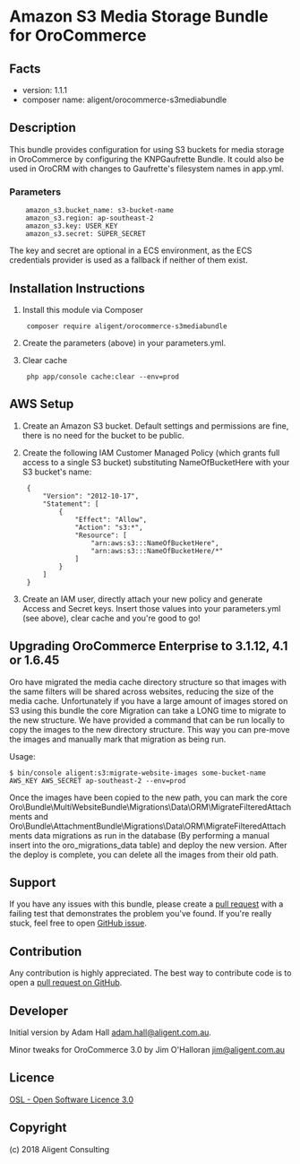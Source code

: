 Amazon S3 Media Storage Bundle for OroCommerce
==============================================

Facts
-----
- version: 1.1.1
- composer name: aligent/orocommerce-s3mediabundle

Description
-----------

This bundle provides configuration for using S3 buckets for media storage in OroCommerce 
by configuring the KNPGaufrette Bundle.  It could also be used in OroCRM with changes to 
Gaufrette's filesystem names in app.yml.

### Parameters
```
    amazon_s3.bucket_name: s3-bucket-name
    amazon_s3.region: ap-southeast-2
    amazon_s3.key: USER_KEY
    amazon_s3.secret: SUPER_SECRET
```

The key and secret are optional in a ECS environment, as the ECS credentials provider is 
used as a fallback if neither of them exist. 


Installation Instructions
-------------------------
1. Install this module via Composer

        composer require aligent/orocommerce-s3mediabundle

1. Create the parameters (above) in your parameters.yml.

1. Clear cache
        
        php app/console cache:clear --env=prod
        
AWS Setup
---------

1. Create an Amazon S3 bucket.  Default settings and permissions are fine, 
there is no need for the bucket to be public.

1. Create the following IAM Customer Managed Policy (which grants full 
access to a single S3 bucket) substituting NameOfBucketHere with your S3 
bucket's name:

        {
            "Version": "2012-10-17",
            "Statement": [
                {
                    "Effect": "Allow",
                    "Action": "s3:*",
                    "Resource": [
                        "arn:aws:s3:::NameOfBucketHere",
                        "arn:aws:s3:::NameOfBucketHere/*"
                    ]
                }
            ]
        }

1. Create an IAM user, directly attach your new policy and generate Access and 
Secret keys.  Insert those values into your parameters.yml (see above), clear 
cache and you're good to go!

Upgrading OroCommerce Enterprise to 3.1.12, 4.1 or 1.6.45
-------
Oro have migrated the media cache directory structure so that images with the same filters will be shared across websites, reducing the size of the media cache.
Unfortunately if you have a large amount of images stored on S3 using this bundle the core Migration can take a LONG time to migrate to the new structure.
We have provided a command that can be run locally to copy the images to the new directory structure. This way you can pre-move the images and manually mark that migration as being run.

Usage:
```
$ bin/console aligent:s3:migrate-website-images some-bucket-name AWS_KEY AWS_SECRET ap-southeast-2 --env=prod
```

Once the images have been copied to the new path, you can mark the core Oro\Bundle\MultiWebsiteBundle\Migrations\Data\ORM\MigrateFilteredAttachments 
and Oro\Bundle\AttachmentBundle\Migrations\Data\ORM\MigrateFilteredAttachments data migrations as run in the database (By performing a manual insert into the oro_migrations_data table) 
and deploy the new version. After the deploy is complete, you can delete all the images from their old path.
 
Support
-------
If you have any issues with this bundle, please create a 
[pull request](https://github.com/aligent/orocommerce-s3mediabundle/pulls) 
with a failing test that demonstrates the problem you've found.  If you're really 
stuck, feel free to open [GitHub issue](https://github.com/aligent/orocommerce-s3mediabundle/issues).

Contribution
------------
Any contribution is highly appreciated. The best way to contribute code is to open a [pull request on GitHub](https://help.github.com/articles/using-pull-requests).

Developer
---------
Initial version by Adam Hall <adam.hall@aligent.com.au>.

Minor tweaks for OroCommerce 3.0 by Jim O'Halloran <jim@aligent.com.au>

Licence
-------
[OSL - Open Software Licence 3.0](http://opensource.org/licenses/osl-3.0.php)

Copyright
---------
(c) 2018 Aligent Consulting
